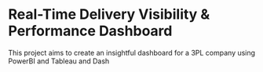 # Real-Time Delivery Visibility & Performance Dashboard
This project aims to create an insightful dashboard for a 3PL company using PowerBI and Tableau and Dash 
